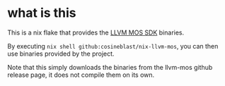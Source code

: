 
# what is this

This is a nix flake that provides the [LLVM MOS SDK](https://github.com/llvm-mos/llvm-mos-sdk)
binaries. 

By executing `nix shell github:cosineblast/nix-llvm-mos`, you can then use binaries provided by the project.

Note that this simply downloads the binaries from the llvm-mos github release page, it does not compile them on its own. 
